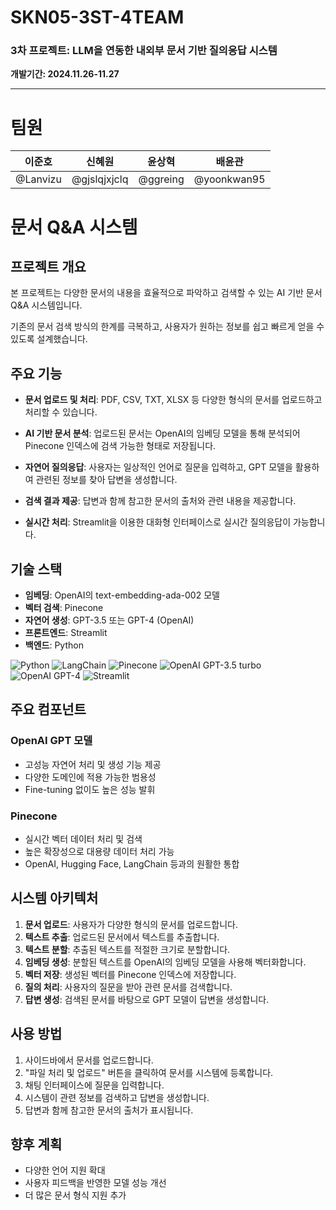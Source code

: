 # SKN05-3ST-4TEAM

### 3차 프로젝트: LLM을 연동한 내외부 문서 기반 질의응답 시스템<br>
 **개발기간: 2024.11.26-11.27**

-----

# 팀원

|  **이준호** |  **신혜원** |  **윤상혁** |  **배윤관** |
|:---------:|:---------:|:---------:|:-----------:|
| @Lanvizu | @gjslqjxjclq | @ggreing |  @yoonkwan95 |


# 문서 Q&A 시스템

## 프로젝트 개요

본 프로젝트는 다양한 문서의 내용을 효율적으로 파악하고 검색할 수 있는 AI 기반 문서 Q&A 시스템입니다. 

기존의 문서 검색 방식의 한계를 극복하고, 사용자가 원하는 정보를 쉽고 빠르게 얻을 수 있도록 설계했습니다.

## 주요 기능

- **문서 업로드 및 처리**: PDF, CSV, TXT, XLSX 등 다양한 형식의 문서를 업로드하고 처리할 수 있습니다.

- **AI 기반 문서 분석**: 업로드된 문서는 OpenAI의 임베딩 모델을 통해 분석되어 Pinecone 인덱스에 검색 가능한 형태로 저장됩니다.

- **자연어 질의응답**: 사용자는 일상적인 언어로 질문을 입력하고, GPT 모델을 활용하여 관련된 정보를 찾아 답변을 생성합니다.

- **검색 결과 제공**: 답변과 함께 참고한 문서의 출처와 관련 내용을 제공합니다.

- **실시간 처리**: Streamlit을 이용한 대화형 인터페이스로 실시간 질의응답이 가능합니다.

## 기술 스택

- **임베딩**: OpenAI의 text-embedding-ada-002 모델
- **벡터 검색**: Pinecone
- **자연어 생성**: GPT-3.5 또는 GPT-4 (OpenAI)
- **프론트엔드**: Streamlit
- **백엔드**: Python

![Python](https://img.shields.io/badge/Python-3.12-blue?logo=python&logoColor=white)
![LangChain](https://img.shields.io/badge/LangChain-0.3.7-orange)
![Pinecone](https://img.shields.io/badge/Pinecone-Vector%20DB-0091FF?style=flat&logo=pinecone&logoColor=white)
![OpenAI GPT-3.5 turbo](https://img.shields.io/badge/OpenAI-GPT--3.5--turbo-blueviolet?logo=openai&logoColor=white)
![OpenAI GPT-4](https://img.shields.io/badge/OpenAI-GPT--4-blueviolet?logo=openai&logoColor=white)
![Streamlit](https://img.shields.io/badge/Streamlit-1.39.0-red?logo=streamlit&logoColor=white)

## 주요 컴포넌트

### OpenAI GPT 모델

- 고성능 자연어 처리 및 생성 기능 제공
- 다양한 도메인에 적용 가능한 범용성
- Fine-tuning 없이도 높은 성능 발휘

### Pinecone

- 실시간 벡터 데이터 처리 및 검색
- 높은 확장성으로 대용량 데이터 처리 가능
- OpenAI, Hugging Face, LangChain 등과의 원활한 통합

## 시스템 아키텍처

1. **문서 업로드**: 사용자가 다양한 형식의 문서를 업로드합니다.
2. **텍스트 추출**: 업로드된 문서에서 텍스트를 추출합니다.
3. **텍스트 분할**: 추출된 텍스트를 적절한 크기로 분할합니다.
4. **임베딩 생성**: 분할된 텍스트를 OpenAI의 임베딩 모델을 사용해 벡터화합니다.
5. **벡터 저장**: 생성된 벡터를 Pinecone 인덱스에 저장합니다.
6. **질의 처리**: 사용자의 질문을 받아 관련 문서를 검색합니다.
7. **답변 생성**: 검색된 문서를 바탕으로 GPT 모델이 답변을 생성합니다.

## 사용 방법

1. 사이드바에서 문서를 업로드합니다.
2. "파일 처리 및 업로드" 버튼을 클릭하여 문서를 시스템에 등록합니다.
3. 채팅 인터페이스에 질문을 입력합니다.
4. 시스템이 관련 정보를 검색하고 답변을 생성합니다.
5. 답변과 함께 참고한 문서의 출처가 표시됩니다.

## 향후 계획

- 다양한 언어 지원 확대
- 사용자 피드백을 반영한 모델 성능 개선
- 더 많은 문서 형식 지원 추가

